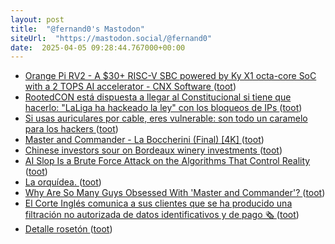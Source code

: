 ```yaml
---
layout: post
title:  "@fernand0's Mastodon"
siteUrl:  "https://mastodon.social/@fernand0"
date:  2025-04-05 09:28:44.767000+00:00
---
```

*  [Orange Pi RV2 - A $30+ RISC-V SBC powered by Ky X1 octa-core SoC with a 2 TOPS AI accelerator - CNX Software ](https://www.cnx-software.com/2025/03/08/orange-pi-rv2-low-cost-risc-v-sbc-ky-x1-octa-core-soc-2-tops-ai-accelerator) ([toot](https://mastodon.social/@fernand0/114284647203986202))
*  [RootedCON está dispuesta a llegar al Constitucional si tiene que hacerlo: "LaLiga ha hackeado la ley" con los bloqueos de IPs ](https://www.xataka.com/empresas-y-economia/rootedcon-esta-dispuesta-a-llegar-al-constitucional-tiene-que-hacerlo-laliga-ha-hackeado-ley-bloqueos-ip) ([toot](https://mastodon.social/@fernand0/114284479526383549))
*  [Si usas auriculares por cable, eres vulnerable: son todo un caramelo para los hackers ](https://www.xataka.com/seguridad/usas-auriculares-cable-eres-vulnerable-todo-caramelo-para-hacker) ([toot](https://mastodon.social/@fernand0/114282695128663871))
*  [Master and Commander - La Boccherini (Final) [4K] ](https://youtu.be/Q7c0-r2gND) ([toot](https://mastodon.social/@fernand0/114281246473218251))
*  [Chinese investors sour on Bordeaux winery investments ](https://www.scmp.com/lifestyle/food-drink/article/3284273/bordeaux-winery-investments-turn-sour-chinese-investors?module=perpetual_scroll_) ([toot](https://mastodon.social/@fernand0/114280886856386909))
*  [AI Slop Is a Brute Force Attack on the Algorithms That Control Reality ](https://www.404media.co/ai-slop-is-a-brute-force-attack-on-the-algorithms-that-control-reality) ([toot](https://mastodon.social/@fernand0/114280655012278211))
*  [La orquídea. ](https://avecesunafoto.wordpress.com/2025/04/03/la-orquidea-2) ([toot](https://mastodon.social/@fernand0/114280552903295176))
*  [Why Are So Many Guys Obsessed With 'Master and Commander'? ](https://www.gq.com/story/master-and-commander-anniversar) ([toot](https://mastodon.social/@fernand0/114280406013526210))
*  [El Corte Inglés comunica a sus clientes que se ha producido una filtración no autorizada de datos identificativos y de pago 🗞️ ](https://bandaancha.eu/foros/corte-ingles-comunica-clientes-producido-175597) ([toot](https://mastodon.social/@fernand0/114280215184327182))
*  [Detalle rosetón ](https://www.flickr.com/photos/fernand0/54399482522) ([toot](https://mastodon.social/@fernand0/114279907820987209))

